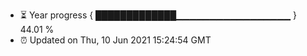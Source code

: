 - ⏳ Year progress { █████████████▁▁▁▁▁▁▁▁▁▁▁▁▁▁▁▁▁ } 44.01 %
- ⏰ Updated on Thu, 10 Jun 2021 15:24:54 GMT

